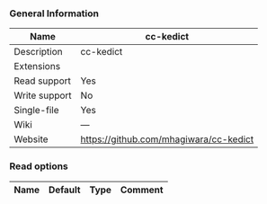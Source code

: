 
### General Information ###
Name | cc-kedict
---- | -------
Description | cc-kedict
Extensions | 
Read support | Yes
Write support | No
Single-file | Yes
Wiki | ―
Website | https://github.com/mhagiwara/cc-kedict


### Read options ###
Name | Default | Type | Comment
---- | ---- | ------- | -------

